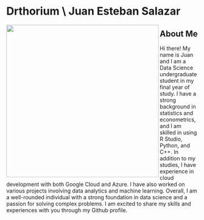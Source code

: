 # Drthorium \ Juan Esteban Salazar
<picture><img align = "left" src = "https://user-images.githubusercontent.com/119984041/206071112-7d9bd7d1-211f-43de-aa54-452aca26b418.png" width = 400px></picture>
## About Me

Hi there! My name is Juan and I am a Data Science undergraduate student in my final year of study. I have a strong background in statistics and econometrics, and I am skilled in using R Studio, Python, and C++. In addition to my studies, I have experience in cloud development with both Google Cloud and Azure. I have also worked on various projects involving data analytics and machine learning. Overall, I am a well-rounded individual with a strong foundation in data science and a passion for solving complex problems. I am excited to share my skills and experiences with you through my Github profile.

